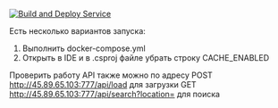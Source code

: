 [![Build and Deploy Service](https://github.com/KenueYy/AdPlatformsTestWork/actions/workflows/test-build-and-deploy.yml/badge.svg)](https://github.com/KenueYy/AdPlatformsTestWork/actions/workflows/test-build-and-deploy.yml)


Есть несколько вариантов запуска: 
 1. Выполнить docker-compose.yml
 2. Открыть в IDE и в .csproj файле убрать строку <DefineConstants>CACHE_ENABLED</DefineConstants>


Проверить работу API также можно по адресу 
POST http://45.89.65.103:777/api/load для загрузки 
GET http://45.89.65.103:777/api/search?location= для поиска
